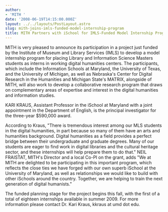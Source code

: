 ```yaml
---
author:
- 'MITH '
date: '2008-06-19T14:15:00.000Z'
layout: ../../layouts/PostLayout.astro
slug: mith-joins-imls-funded-model-internship-program
title: MITH Partners with iSchool for IMLS-Funded Model Internship Program
---
```


MITH is very pleased to announce its participation in a project just funded by the Institute of Museum and Library Services (IMLS) to develop a model internship program for placing Library and Information Science Masters students as interns in working digital humanities centers. The participants, which include the Information Schools at Maryland, the University of Texas, and the University of Michigan, as well as Nebraska's Center for Digital Research in the Humanities and Michigan State's MATRIX, alongside of MITH, will also work to develop a collaborative research program that draws on complementary areas of expertise and interest in the digital humanities and information studies.

KARI KRAUS, Assistant Professor in the iSchool at Maryland with a joint appointment in the Department of English, is the principal investigator for the three-year \$590,000 award.

According to Kraus, "There is tremendous interest among our MLS students in the digital humanities, in part because so many of them have an arts and humanities background. Digital humanities as a field provides a perfect bridge between their undergraduate and graduate degrees. Many of our students are eager to find work in digital libraries and the cultural heritage sector, and these internships will help prepare them to do that." NEIL FRAISTAT, MITH's Director and a local Co-PI on the grant, adds "We at MITH are delighted to be participating in this important program, which reflects the close ties we have forged with our own superb iSchool at the University of Maryland, as well as relationships we would like to build with other iSchools around the country. Together, we are helping to train the next generation of digital humanists."

The funded planning stage for the project begins this fall, with the first of a total of eighteen internships available in summer 2009. For more information please contact Dr. Kari Kraus, kkraus at umd dot edu.